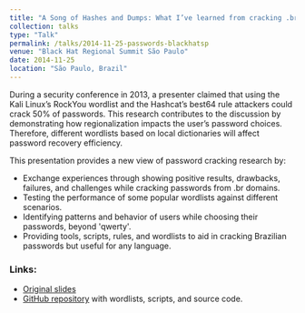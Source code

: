 ```yaml
---
title: "A Song of Hashes and Dumps: What I’ve learned from cracking .br passwords"
collection: talks
type: "Talk"
permalink: /talks/2014-11-25-passwords-blackhatsp
venue: "Black Hat Regional Summit São Paulo"
date: 2014-11-25
location: "São Paulo, Brazil"
---
```


During a security conference in 2013, a presenter claimed that using the Kali Linux’s RockYou wordlist and the Hashcat’s best64 rule attackers could crack 50% of passwords. This research contributes to the discussion by demonstrating how regionalization impacts the user’s password choices. Therefore, different wordlists based on local dictionaries will affect password recovery efficiency.

This presentation provides a new view of password cracking research by:

* Exchange experiences through showing positive results, drawbacks, failures, and challenges while cracking passwords from .br domains.
* Testing the performance of some popular wordlists against different scenarios.
* Identifying patterns and behavior of users while choosing their passwords, beyond 'qwerty'.
* Providing tools, scripts, rules, and wordlists to aid in cracking Brazilian passwords but useful for any language.

### Links: ######
* [Original slides](http://danielcmarques.github.com/files/blackhatsp-song-of-hashes.pdf)
* [GitHub repository](https://github.com/BRDumps) with wordlists, scripts, and source code.
